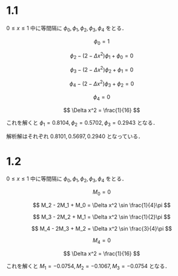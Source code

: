 # 1.1

$0 \leq x \leq 1$ 中に等間隔に $\phi_0, \phi_1, \phi_2, \phi_3, \phi_4$ をとる．

$$ \phi_0 = 1 $$

$$ \phi_2 - (2 - \Delta x^2)\phi_1 + \phi_0 = 0 $$

$$ \phi_3 - (2 - \Delta x^2)\phi_2 + \phi_1 = 0 $$

$$ \phi_4 - (2 - \Delta x^2)\phi_3 + \phi_2 = 0 $$

$$ \phi_4 = 0 $$

$$ \Delta x^2 = \frac{1}{16} $$

これを解くと $\phi_1 = 0.8104, \phi_2 = 0.5702, \phi_3 = 0.2943$ となる．

解析解はそれぞれ $0.8101, 0.5697, 0.2940$ となっている．

# 1.2

$0 \leq x \leq 1$ 中に等間隔に $\phi_0, \phi_1, \phi_2, \phi_3, \phi_4$ をとる．

$$ M_0 = 0 $$

$$ M_2 - 2M_1 + M_0 = \Delta x^2 \sin \frac{1}{4}\pi $$

$$ M_3 - 2M_2 + M_1 = \Delta x^2 \sin \frac{1}{2}\pi $$

$$ M_4 - 2M_3 + M_2 = \Delta x^2 \sin \frac{3}{4}\pi $$

$$ M_4 = 0 $$

$$ \Delta x^2 = \frac{1}{16} $$

これを解くと $M_1 = -0.0754, M_2 = -0.1067, M_3 = -0.0754$ となる．

